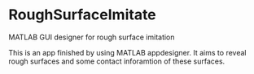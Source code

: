 # RoughSurfaceImitate
MATLAB GUI designer for rough surface imitation

This is an app finished by using MATLAB appdesigner. It aims to reveal rough surfaces and some contact inforamtion of these surfaces.
